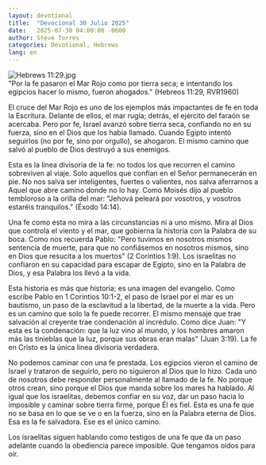 ```yaml
---
layout: devotional
title:  "Devocional 30 Julio 2025"
date:   2025-07-30 04:00:00 -0600
author: Steve Torres
categories: Devotional, Hebrews
lang: en
---
```

<img src="https://sitemedia.esteeb.com/file/esteebcomsitemedia/devotional_images/Hebrews/ES-Heb-11_29.jpg?raw=true" alt="Hebrews 11:29.jpg" style="max-width: 100%; height: auto;">

<div class="scripture">
  "Por la fe pasaron el Mar Rojo como por tierra seca; e intentando los egipcios hacer lo mismo, fueron ahogados." (Hebreos 11:29, RVR1960)
</div>

El cruce del Mar Rojo es uno de los ejemplos más impactantes de fe en toda la Escritura. Delante de ellos, el mar rugía; detrás, el ejército del faraón se acercaba. Pero por fe, Israel avanzó sobre tierra seca, confiando no en su fuerza, sino en el Dios que los había llamado. Cuando Egipto intentó seguirlos (no por fe, sino por orgullo), se ahogaron. El mismo camino que salvó al pueblo de Dios destruyó a sus enemigos.

Esta es la línea divisoria de la fe: no todos los que recorren el camino sobreviven al viaje. Solo aquellos que confían en el Señor permanecerán en pie. No nos salva ser inteligentes, fuertes o valientes, nos salva aferrarnos a Aquel que abre camino donde no lo hay. Como Moisés dijo al pueblo tembloroso a la orilla del mar: "Jehová peleará por vosotros, y vosotros estaréis tranquilos." (Éxodo 14:14).

Una fe como esta no mira a las circunstancias ni a uno mismo. Mira al Dios que controla el viento y el mar, que gobierna la historia con la Palabra de su boca. Como nos recuerda Pablo: "Pero tuvimos en nosotros mismos sentencia de muerte, para que no confiásemos en nosotros mismos, sino en Dios que resucita a los muertos" (2 Corintios 1:9). Los israelitas no confiaron en su capacidad para escapar de Egipto, sino en la Palabra de Dios, y esa Palabra los llevó a la vida.

Esta historia es más que historia; es una imagen del evangelio. Como escribe Pablo en 1 Corintios 10:1-2, el paso de Israel por el mar es un bautismo, un paso de la esclavitud a la libertad, de la muerte a la vida. Pero es un camino que solo la fe puede recorrer. El mismo mensaje que trae salvación al creyente trae condenación al incrédulo. Como dice Juan: "Y esta es la condenación: que la luz vino al mundo, y los hombres amaron más las tinieblas que la luz, porque sus obras eran malas" (Juan 3:19). La fe en Cristo es la única línea divisoria verdadera.

No podemos caminar con una fe prestada. Los egipcios vieron el camino de Israel y trataron de seguirlo, pero no siguieron al Dios que lo hizo. Cada uno de nosotros debe responder personalmente al llamado de la fe. No porque otros crean, sino porque el Dios que manda sobre los mares ha hablado. Al igual que los israelitas, debemos confiar en su voz, dar un paso hacia lo imposible y caminar sobre tierra firme, porque Él es fiel. Esta es una fe que no se basa en lo que se ve o en la fuerza, sino en la Palabra eterna de Dios. Esa es la fe salvadora. Ese es el único camino. 

Los israelitas siguen hablando como testigos de una fe que da un paso adelante cuando la obediencia parece imposible. Que tengamos oídos para oír.
